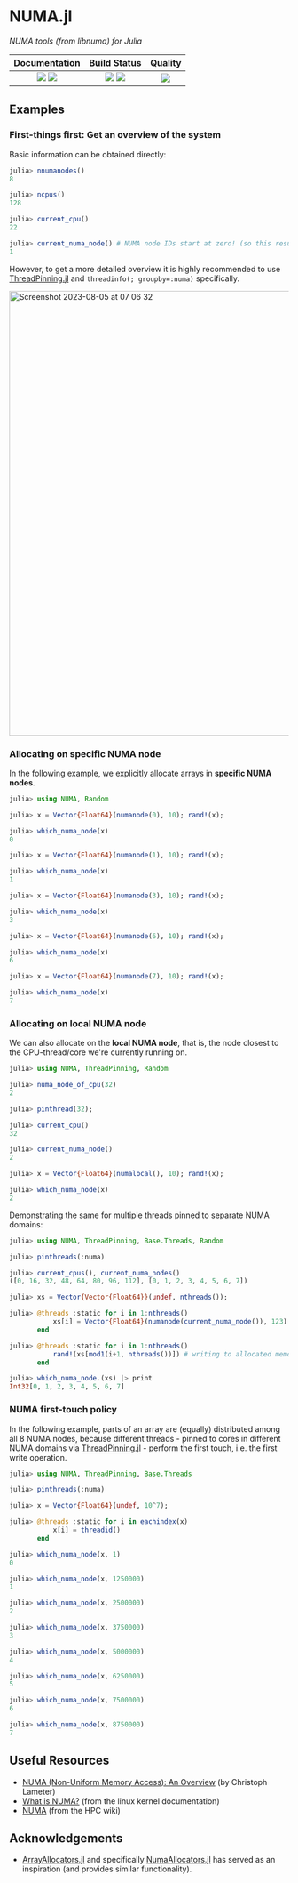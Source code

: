 # NUMA.jl

[docs-dev-img]: https://img.shields.io/badge/docs-dev-blue.svg
[docs-dev-url]: https://juliaperf.github.io/NUMA.jl/dev

[docs-stable-img]: https://img.shields.io/badge/docs-stable-blue.svg
[docs-stable-url]: https://juliaperf.github.io/NUMA.jl/stable

[ci-img]: https://github.com/JuliaPerf/NUMA.jl/actions/workflows/CI.yml/badge.svg
[ci-url]: https://github.com/JuliaPerf/NUMA.jl/actions/workflows/CI.yml

[cov-img]: https://codecov.io/gh/JuliaPerf/NUMA.jl/branch/main/graph/badge.svg?token=Ze61CbGoO5
[cov-url]: https://codecov.io/gh/JuliaPerf/NUMA.jl

[lifecycle-img]: https://img.shields.io/badge/lifecycle-maturing-green.svg

[code-style-img]: https://img.shields.io/badge/code%20style-blue-4495d1.svg
[code-style-url]: https://github.com/invenia/BlueStyle

<!--
![Lifecycle](https://img.shields.io/badge/lifecycle-maturing-blue.svg)
![Lifecycle](https://img.shields.io/badge/lifecycle-stable-green.svg)
![Lifecycle](https://img.shields.io/badge/lifecycle-retired-orange.svg)
![Lifecycle](https://img.shields.io/badge/lifecycle-archived-red.svg)
![Lifecycle](https://img.shields.io/badge/lifecycle-dormant-blue.svg)
![Lifecycle](https://img.shields.io/badge/lifecycle-experimental-orange.svg)
-->

*NUMA tools (from libnuma) for Julia*

| **Documentation**                                                               | **Build Status**                                                                                |  **Quality**                                                                                |
|:-------------------------------------------------------------------------------:|:-----------------------------------------------------------------------------------------------:|:-----------------------------------------------------------------------------------------------:|
| [![][docs-stable-img]][docs-stable-url] [![][docs-dev-img]][docs-dev-url] | [![][ci-img]][ci-url] [![][cov-img]][cov-url] | ![][lifecycle-img] |

## Examples

### First-things first: Get an overview of the system

Basic information can be obtained directly:

```julia
julia> nnumanodes()
8

julia> ncpus()
128

julia> current_cpu()
22

julia> current_numa_node() # NUMA node IDs start at zero! (so this result means the second node)
1
```

However, to get a more detailed overview it is highly recommended to use [ThreadPinning.jl](https://github.com/carstenbauer/ThreadPinning.jl) and `threadinfo(; groupby=:numa)` specifically.

<img width="800" alt="Screenshot 2023-08-05 at 07 06 32" src="https://github.com/JuliaPerf/NUMA.jl/assets/187980/aa3b801f-d909-4dd0-b864-5b29220b59c2">


### Allocating on specific NUMA node

In the following example, we explicitly allocate arrays in **specific NUMA nodes**.

```julia
julia> using NUMA, Random

julia> x = Vector{Float64}(numanode(0), 10); rand!(x);

julia> which_numa_node(x)
0

julia> x = Vector{Float64}(numanode(1), 10); rand!(x);

julia> which_numa_node(x)
1

julia> x = Vector{Float64}(numanode(3), 10); rand!(x);

julia> which_numa_node(x)
3

julia> x = Vector{Float64}(numanode(6), 10); rand!(x);

julia> which_numa_node(x)
6

julia> x = Vector{Float64}(numanode(7), 10); rand!(x);

julia> which_numa_node(x)
7
```

### Allocating on local NUMA node

We can also allocate on the **local NUMA node**, that is, the node closest to the CPU-thread/core we're currently running on.

```julia
julia> using NUMA, ThreadPinning, Random

julia> numa_node_of_cpu(32)
2

julia> pinthread(32);

julia> current_cpu()
32

julia> current_numa_node()
2

julia> x = Vector{Float64}(numalocal(), 10); rand!(x);

julia> which_numa_node(x)
2
```

Demonstrating the same for multiple threads pinned to separate NUMA domains:

```julia
julia> using NUMA, ThreadPinning, Base.Threads, Random

julia> pinthreads(:numa)

julia> current_cpus(), current_numa_nodes()
([0, 16, 32, 48, 64, 80, 96, 112], [0, 1, 2, 3, 4, 5, 6, 7])

julia> xs = Vector{Vector{Float64}}(undef, nthreads());

julia> @threads :static for i in 1:nthreads()
           xs[i] = Vector{Float64}(numanode(current_numa_node()), 123) # For some reason, using `numalocal()` didn't work for me
       end

julia> @threads :static for i in 1:nthreads()
           rand!(xs[mod1(i+1, nthreads())]) # writing to allocated memory from remote CPUs (other NUMA domains)
       end

julia> which_numa_node.(xs) |> print
Int32[0, 1, 2, 3, 4, 5, 6, 7]
```

### NUMA first-touch policy

In the following example, parts of an array are (equally) distributed among all 8 NUMA nodes, because different threads - pinned to cores in different NUMA domains via [ThreadPinning.jl](https://github.com/carstenbauer/ThreadPinning.jl) - perform the first touch, i.e. the first write operation.

```julia
julia> using NUMA, ThreadPinning, Base.Threads

julia> pinthreads(:numa)

julia> x = Vector{Float64}(undef, 10^7);

julia> @threads :static for i in eachindex(x)
           x[i] = threadid()
       end

julia> which_numa_node(x, 1)
0

julia> which_numa_node(x, 1250000)
1

julia> which_numa_node(x, 2500000)
2

julia> which_numa_node(x, 3750000)
3

julia> which_numa_node(x, 5000000)
4

julia> which_numa_node(x, 6250000)
5

julia> which_numa_node(x, 7500000)
6

julia> which_numa_node(x, 8750000)
7
```

## Useful Resources

* [NUMA (Non-Uniform Memory Access): An Overview](https://queue.acm.org/detail.cfm?id=2513149) (by Christoph Lameter)
* [What is NUMA?](https://www.kernel.org/doc/html/v4.18/vm/numa.html) (from the linux kernel documentation)
* [NUMA](https://hpc-wiki.info/hpc/NUMA) (from the HPC wiki)

## Acknowledgements

* [ArrayAllocators.jl](https://github.com/mkitti/ArrayAllocators.jl) and specifically [NumaAllocators.jl](https://github.com/mkitti/ArrayAllocators.jl/tree/main/NumaAllocators) has served as an inspiration (and provides similar functionality).
